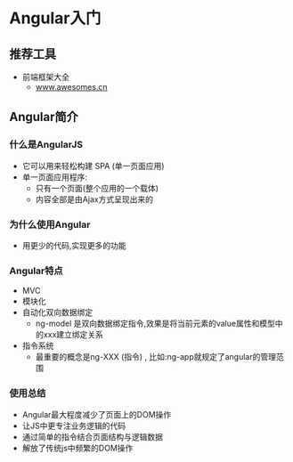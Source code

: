 # Angular入门

## 推荐工具

- 前端框架大全
	+ www.awesomes.cn

## Angular简介

### 什么是AngularJS

- 它可以用来轻松构建 SPA (单一页面应用)
- 单一页面应用程序:
	+ 只有一个页面(整个应用的一个载体)
	+ 内容全部是由Ajax方式呈现出来的

### 为什么使用Angular

- 用更少的代码,实现更多的功能

### Angular特点

- MVC
- 模块化
- 自动化双向数据绑定
	+ ng-model 是双向数据绑定指令,效果是将当前元素的value属性和模型中的xxx建立绑定关系
- 指令系统
	+ 最重要的概念是ng-XXX (指令) , 比如:ng-app就规定了angular的管理范围

### 使用总结

- Angular最大程度减少了页面上的DOM操作
- 让JS中更专注业务逻辑的代码
- 通过简单的指令结合页面结构与逻辑数据
- 解放了传统js中频繁的DOM操作